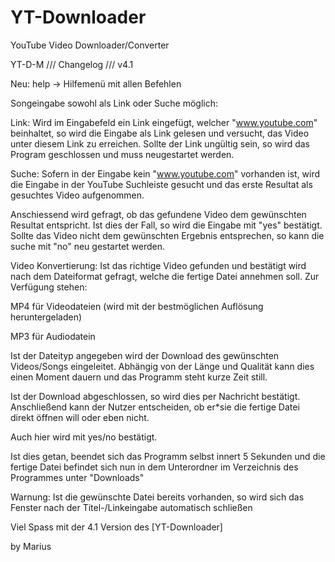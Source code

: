# YT-Downloader
YouTube Video Downloader/Converter


YT-D-M /// Changelog  /// v4.1

Neu: help -> Hilfemenü mit allen Befehlen

Songeingabe sowohl als Link oder Suche möglich:

Link:
Wird im Eingabefeld ein Link eingefügt, welcher "www.youtube.com" beinhaltet, so wird die Eingabe als Link gelesen und versucht, das Video unter diesem Link zu erreichen. Sollte der Link ungültig sein, so wird das Program geschlossen und muss neugestartet werden. 

Suche:
Sofern in der Eingabe kein "www.youtube.com" vorhanden ist, wird die Eingabe in der YouTube Suchleiste gesucht und das erste Resultat als gesuchtes Video aufgenommen. 


Anschiessend wird gefragt, ob das gefundene Video dem gewünschten Resultat entspricht. Ist dies der Fall, so wird die Eingabe mit "yes" bestätigt. 
Sollte das Video nicht dem gewünschten Ergebnis entsprechen, so kann die suche mit "no" neu gestartet werden.

Video Konvertierung:
Ist das richtige Video gefunden und bestätigt wird nach dem Dateiformat gefragt, welche die fertige Datei annehmen soll. Zur Verfügung stehen:

MP4 für Videodateien (wird mit der bestmöglichen Auflösung heruntergeladen)

MP3 für Audiodatein

Ist der Dateityp angegeben wird der Download des gewünschten Videos/Songs eingeleitet. Abhängig von der Länge und Qualität kann dies einen Moment dauern und das Programm steht kurze Zeit still.

Ist der Download abgeschlossen, so wird dies per Nachricht bestätigt. Anschließend kann der Nutzer entscheiden, ob er*sie die fertige Datei direkt öffnen will oder eben nicht.

Auch hier wird mit yes/no bestätigt.

Ist dies getan, beendet sich das Programm selbst innert 5 Sekunden und die fertige Datei befindet sich nun in dem Unterordner im Verzeichnis des Programmes unter "Downloads"

Warnung:  Ist die gewünschte Datei bereits vorhanden, so wird sich das Fenster  nach der Titel-/Linkeingabe automatisch schließen

Viel Spass mit der 4.1 Version des
[YT-Downloader]

by Marius
